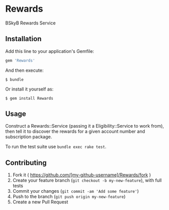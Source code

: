 # Rewards

BSkyB Rewards Service

## Installation

Add this line to your application's Gemfile:

```ruby
gem 'Rewards'
```

And then execute:

    $ bundle

Or install it yourself as:

    $ gem install Rewards

## Usage

Construct a Rewards::Service (passing it a Eligibility::Service to work
from), then tell it to discover the rewards for a given account number
and subscription package.  

To run the test suite use `bundle exec rake test`.

## Contributing

1. Fork it ( https://github.com/[my-github-username]/Rewards/fork )
2. Create your feature branch (`git checkout -b my-new-feature`), with
   full tests
3. Commit your changes (`git commit -am 'Add some feature'`)
4. Push to the branch (`git push origin my-new-feature`)
5. Create a new Pull Request
